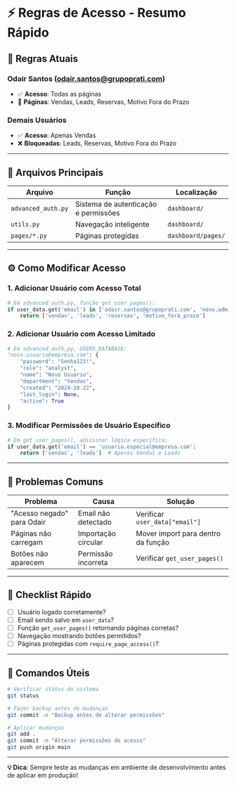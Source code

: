 # ⚡ Regras de Acesso - Resumo Rápido

## 🎯 **Regras Atuais**

### **Odair Santos (odair.santos@grupoprati.com)**
- ✅ **Acesso**: Todas as páginas
- 📄 **Páginas**: Vendas, Leads, Reservas, Motivo Fora do Prazo

### **Demais Usuários**
- ✅ **Acesso**: Apenas Vendas
- ❌ **Bloqueadas**: Leads, Reservas, Motivo Fora do Prazo

---

## 🔧 **Arquivos Principais**

| Arquivo | Função | Localização |
|---------|--------|-------------|
| `advanced_auth.py` | Sistema de autenticação e permissões | `dashboard/` |
| `utils.py` | Navegação inteligente | `dashboard/` |
| `pages/*.py` | Páginas protegidas | `dashboard/pages/` |

---

## ⚙️ **Como Modificar Acesso**

### **1. Adicionar Usuário com Acesso Total**
```python
# Em advanced_auth.py, função get_user_pages():
if user_data.get('email') in ['odair.santos@grupoprati.com', 'novo.admin@empresa.com']:
    return ['vendas', 'leads', 'reservas', 'motivo_fora_prazo']
```

### **2. Adicionar Usuário com Acesso Limitado**
```python
# Em advanced_auth.py, USERS_DATABASE:
"novo.usuario@empresa.com": {
    "password": "Senha123!",
    "role": "analyst",
    "name": "Novo Usuário",
    "department": "Vendas",
    "created": "2024-10-22",
    "last_login": None,
    "active": True
}
```

### **3. Modificar Permissões de Usuário Específico**
```python
# Em get_user_pages(), adicionar lógica específica:
if user_data.get('email') == 'usuario.especial@empresa.com':
    return ['vendas', 'leads']  # Apenas Vendas e Leads
```

---

## 🚨 **Problemas Comuns**

| Problema | Causa | Solução |
|----------|-------|---------|
| "Acesso negado" para Odair | Email não detectado | Verificar `user_data["email"]` |
| Páginas não carregam | Importação circular | Mover import para dentro da função |
| Botões não aparecem | Permissão incorreta | Verificar `get_user_pages()` |

---

## 📝 **Checklist Rápido**

- [ ] Usuário logado corretamente?
- [ ] Email sendo salvo em `user_data`?
- [ ] Função `get_user_pages()` retornando páginas corretas?
- [ ] Navegação mostrando botões permitidos?
- [ ] Páginas protegidas com `require_page_access()`?

---

## 🎯 **Comandos Úteis**

```bash
# Verificar status do sistema
git status

# Fazer backup antes de mudanças
git commit -m "Backup antes de alterar permissões"

# Aplicar mudanças
git add .
git commit -m "Alterar permissões de acesso"
git push origin main
```

---

**💡 Dica**: Sempre teste as mudanças em ambiente de desenvolvimento antes de aplicar em produção!
